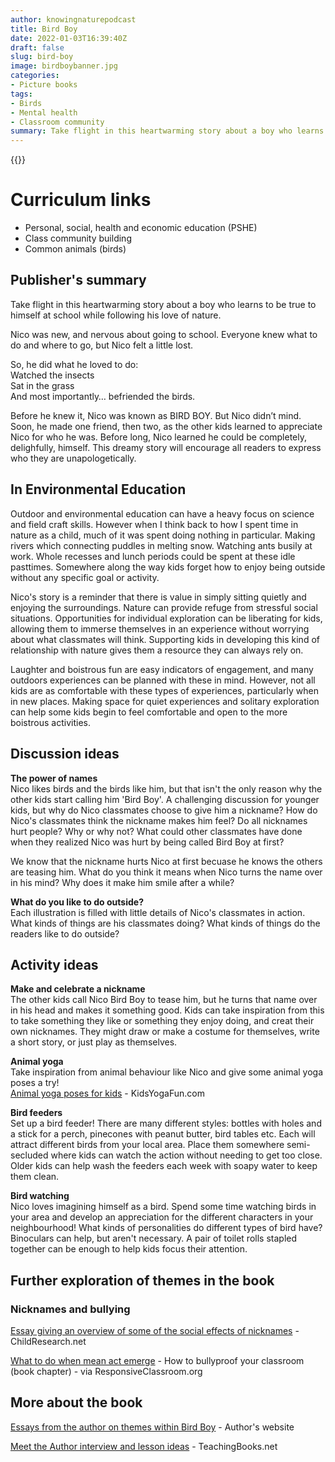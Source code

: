 ```yaml
---
author: knowingnaturepodcast
title: Bird Boy
date: 2022-01-03T16:39:40Z
draft: false
slug: bird-boy
image: birdboybanner.jpg
categories:
- Picture books
tags:
- Birds
- Mental health
- Classroom community
summary: Take flight in this heartwarming story about a boy who learns to be true to himself at school while following his love of nature.
---
```


{{<book ageFrom="4" ageTo="8"
        title="Bird Boy"
        author="Matthew Burgess"
        illustrator="Shahrzad Maydani"
        cover="birdboy_book.jpg"
        publisher="Knopf Books for Young Readers"
        publisher-link="http://www.matthewjohnburgess.com/bird-boy"
        date="2021-07-20"
        pages="32">}}

# Curriculum links

*   Personal, social, health and economic education (PSHE)
*   Class community building
*   Common animals (birds)


## Publisher's summary

Take flight in this heartwarming story about a boy who learns to be true to himself at school while following his love of nature.

Nico was new, and nervous about going to school. Everyone knew what to do and where to go, but Nico felt a little lost.

So, he did what he loved to do:\
Watched the insects\
Sat in the grass\
And most importantly… befriended the birds.

Before he knew it, Nico was known as BIRD BOY. But Nico didn’t mind. Soon, he made one friend, then two, as the other kids learned to appreciate Nico for who he was. Before long, Nico learned he could be completely, delighfully, himself. This dreamy story will encourage all readers to express who they are unapologetically.

## In Environmental Education

Outdoor and environmental education can have a heavy focus on science and field craft skills. However when I think back to how I spent time in nature as a child, much of it was spent doing nothing in particular. Making rivers which connecting puddles in melting snow. Watching ants busily at work. Whole recesses and lunch periods could be spent at these idle pasttimes. Somewhere along the way kids forget how to enjoy being outside without any specific goal or activity.

Nico's story is a reminder that there is value in simply sitting quietly and enjoying the surroundings. Nature can provide refuge from stressful social situations. Opportunities for individual exploration can be liberating for kids, allowing them to immerse themselves in an experience without worrying about what classmates will think. Supporting kids in developing this kind of relationship with nature gives them a resource they can always rely on.

Laughter and boistrous fun are easy indicators of engagement, and many outdoors experiences can be planned with these in mind. However, not all kids are as comfortable with these types of experiences, particularly when in new places. Making space for quiet experiences and solitary exploration can help some kids begin to feel comfortable and open to the more boistrous activities.

## Discussion ideas

**The power of names**\
Nico likes birds and the birds like him, but that isn't the only reason why the other kids start calling him 'Bird Boy'. A challenging discussion for younger kids, but why do Nico classmates choose to give him a nickname? How do Nico's classmates think the nickname makes him feel? Do all nicknames hurt people? Why or why not? What could other classmates have done when they realized Nico was hurt by being called Bird Boy at first?

We know that the nickname hurts Nico at first becuase he knows the others are teasing him. What do you think it means when Nico turns the name over in his mind? Why does it make him smile after a while?

**What do you like to do outside?**\
Each illustration is filled with little details of Nico's classmates in action. What kinds of things are his classmates doing? What kinds of things do the readers like to do outside?

## Activity ideas

**Make and celebrate a nickname**\
The other kids call Nico Bird Boy to tease him, but he turns that name over in his head and makes it something good. Kids can take inspiration from this to take something they like or something they enjoy doing, and creat their own nicknames. They might draw or make a costume for themselves, write a short story, or just play as themselves.

**Animal yoga**\
Take inspiration from animal behaviour like Nico and give some animal yoga poses a try!\
[Animal yoga poses for kids](https://kidsyogafun.com/66-easy-animal-yoga-poses-for-kids/) - KidsYogaFun.com

**Bird feeders**\
Set up a bird feeder! There are many different styles: bottles with holes and a stick for a perch, pinecones with peanut butter, bird tables etc. Each will attract different birds from your local area. Place them somewhere semi-secluded where kids can watch the action without needing to get too close. Older kids can help wash the feeders each week with soapy water to keep them clean.

**Bird watching**\
Nico loves imagining himself as a bird. Spend some time watching birds in your area and develop an appreciation for the different characters in your neighbourhood! What kinds of personalities do different types of bird have? Binoculars can help, but aren't necessary. A pair of toilet rolls stapled together can be enough to help kids focus their attention.

## Further exploration of themes in the book

### Nicknames and bullying

[Essay giving an overview of some of the social effects of nicknames](https://www.childresearch.net/papers/new/2010_01.html) [](https://www.childresearch.net/papers/new/2010_01.html) - ChildResearch.net

[What to do when mean act emerge](https://www.responsiveclassroom.org/sites/default/files/Bullyproof_ch1.pdf) - How to bullyproof your classroom (book chapter) - via ResponsiveClassroom.org

## More about the book

[Essays from the author on themes within Bird Boy](http://www.matthewjohnburgess.com/essays-on-writing) - Author's website

[Meet the Author interview and lesson ideas](https://www.teachingbooks.net/tb.cgi?tid=77216) - TeachingBooks.net
